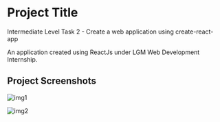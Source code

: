 # Project Title

Intermediate Level Task 2 - Create a web application using create-react-app

An application created using ReactJs under LGM Web Development Internship.

## Project Screenshots

![img1](https://user-images.githubusercontent.com/61618123/151663613-c9449636-8f31-4020-b530-c4a87303f7f4.png)

![img2](https://user-images.githubusercontent.com/61618123/151663604-11249b42-c935-4af9-9139-50e8acac5cf0.png)
